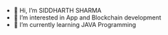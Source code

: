 - 👋 Hi, I’m SIDDHARTH SHARMA
- 👀 I’m interested in App and Blockchain development
- 🌱 I’m currently learning JAVA Programming
